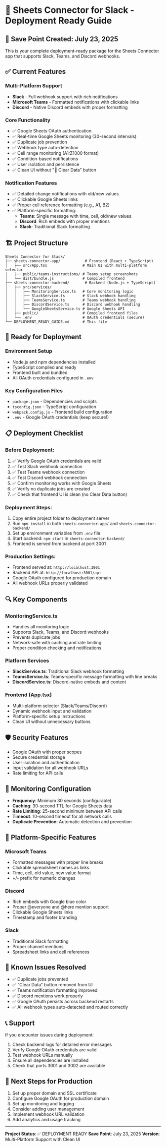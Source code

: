 # 🚀 Sheets Connector for Slack - Deployment Ready Guide

## 📅 Save Point Created: July 23, 2025

This is your complete deployment-ready package for the Sheets Connector app that supports Slack, Teams, and Discord webhooks.

## ✅ Current Features

### Multi-Platform Support
- **Slack** - Full webhook support with rich notifications
- **Microsoft Teams** - Formatted notifications with clickable links
- **Discord** - Native Discord embeds with proper formatting

### Core Functionality
- ✅ Google Sheets OAuth authentication
- ✅ Real-time Google Sheets monitoring (30-second intervals)
- ✅ Duplicate job prevention
- ✅ Webhook type auto-detection
- ✅ Cell range monitoring (A1:Z1000 format)
- ✅ Condition-based notifications
- ✅ User isolation and persistence
- ✅ Clean UI without "🧹 Clear Data" button

### Notification Features
- ✅ Detailed change notifications with old/new values
- ✅ Clickable Google Sheets links
- ✅ Proper cell reference formatting (e.g., A1, B2)
- ✅ Platform-specific formatting:
  - **Teams**: Single message with time, cell, old/new values
  - **Discord**: Rich embeds with proper mentions
  - **Slack**: Traditional Slack formatting

## 🏗️ Project Structure

```
Sheets Connector for Slack/
├── sheets-connector-app/           # Frontend (React + TypeScript)
│   ├── src/App.tsx                # Main UI with multi-platform selector
│   ├── public/teams-instructions/ # Teams setup screenshots
│   └── dist/bundle.js             # Compiled frontend
├── sheets-connector-backend/       # Backend (Node.js + TypeScript)
│   ├── src/services/
│   │   ├── MonitoringService.ts   # Core monitoring logic
│   │   ├── SlackService.ts        # Slack webhook handling
│   │   ├── TeamsService.ts        # Teams webhook handling
│   │   ├── DiscordService.ts      # Discord webhook handling
│   │   └── GoogleSheetsService.ts # Google Sheets API
│   ├── public/                    # Compiled frontend files
│   └── .env                       # OAuth credentials (secure)
└── DEPLOYMENT_READY_GUIDE.md      # This file
```

## 🔧 Ready for Deployment

### Environment Setup
- Node.js and npm dependencies installed
- TypeScript compiled and ready
- Frontend built and bundled
- All OAuth credentials configured in `.env`

### Key Configuration Files
- `package.json` - Dependencies and scripts
- `tsconfig.json` - TypeScript configuration
- `webpack.config.js` - Frontend build configuration
- `.env` - Google OAuth credentials (keep secure!)

## 📋 Deployment Checklist

### Before Deployment:
1. ✅ Verify Google OAuth credentials are valid
2. ✅ Test Slack webhook connection
3. ✅ Test Teams webhook connection  
4. ✅ Test Discord webhook connection
5. ✅ Confirm monitoring works with Google Sheets
6. ✅ Verify no duplicate jobs are created
7. ✅ Check that frontend UI is clean (no Clear Data button)

### Deployment Steps:
1. Copy entire project folder to deployment server
2. Run `npm install` in both `sheets-connector-app/` and `sheets-connector-backend/`
3. Set up environment variables from `.env` file
4. Start backend: `npm start` in `sheets-connector-backend/`
5. Frontend is served from backend at port 3001

### Production Settings:
- Frontend served at: `http://localhost:3001`
- Backend API at: `http://localhost:3001/api`
- Google OAuth configured for production domain
- All webhook URLs properly validated

## 🔍 Key Components

### MonitoringService.ts
- Handles all monitoring logic
- Supports Slack, Teams, and Discord webhooks
- Prevents duplicate jobs
- Network-safe with caching and rate limiting
- Proper condition checking and notifications

### Platform Services
- **SlackService.ts**: Traditional Slack webhook formatting
- **TeamsService.ts**: Teams-specific message formatting with line breaks
- **DiscordService.ts**: Discord-native embeds and content

### Frontend (App.tsx)
- Multi-platform selector (Slack/Teams/Discord)
- Dynamic webhook input and validation
- Platform-specific setup instructions
- Clean UI without unnecessary buttons

## 🛡️ Security Features

- Google OAuth with proper scopes
- Secure credential storage
- User isolation and authentication
- Input validation for all webhook URLs
- Rate limiting for API calls

## 🔄 Monitoring Configuration

- **Frequency**: Minimum 30 seconds (configurable)
- **Caching**: 30-second TTL for Google Sheets data
- **Rate Limiting**: 25-second minimum between API calls
- **Timeout**: 10-second timeout for all network calls
- **Duplicate Prevention**: Automatic detection and prevention

## 📱 Platform-Specific Features

### Microsoft Teams
- Formatted messages with proper line breaks
- Clickable spreadsheet names as links
- Time, cell, old value, new value format
- +/- prefix for numeric changes

### Discord
- Rich embeds with Google blue color
- Proper @everyone and @here mention support
- Clickable Google Sheets links
- Timestamp and footer branding

### Slack
- Traditional Slack formatting
- Proper channel mentions
- Spreadsheet links and cell references

## 🚨 Known Issues Resolved

- ✅ Duplicate jobs prevented
- ✅ "Clear Data" button removed from UI
- ✅ Teams notification formatting improved
- ✅ Discord mentions work properly
- ✅ Google OAuth persists across backend restarts
- ✅ All webhook types auto-detected and routed correctly

## 📞 Support

If you encounter issues during deployment:
1. Check backend logs for detailed error messages
2. Verify Google OAuth credentials are valid
3. Test webhook URLs manually
4. Ensure all dependencies are installed
5. Check that ports 3001 and 3002 are available

## 🎯 Next Steps for Production

1. Set up proper domain and SSL certificate
2. Configure Google OAuth for production domain
3. Set up monitoring and logging
4. Consider adding user management
5. Implement webhook URL validation
6. Add analytics and usage tracking

---

**Project Status**: ✅ DEPLOYMENT READY
**Save Point**: July 23, 2025
**Version**: Multi-Platform Support with Clean UI
